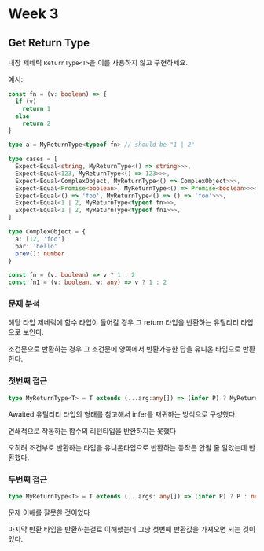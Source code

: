 # Week 3

## Get Return Type

내장 제네릭 `ReturnType<T>`을 이를 사용하지 않고 구현하세요.

예시:

```ts
const fn = (v: boolean) => {
  if (v)
    return 1
  else
    return 2
}

type a = MyReturnType<typeof fn> // should be "1 | 2"
```

```ts
type cases = [
  Expect<Equal<string, MyReturnType<() => string>>>,
  Expect<Equal<123, MyReturnType<() => 123>>>,
  Expect<Equal<ComplexObject, MyReturnType<() => ComplexObject>>>,
  Expect<Equal<Promise<boolean>, MyReturnType<() => Promise<boolean>>>>,
  Expect<Equal<() => 'foo', MyReturnType<() => () => 'foo'>>>,
  Expect<Equal<1 | 2, MyReturnType<typeof fn>>>,
  Expect<Equal<1 | 2, MyReturnType<typeof fn1>>>,
]

type ComplexObject = {
  a: [12, 'foo']
  bar: 'hello'
  prev(): number
}

const fn = (v: boolean) => v ? 1 : 2
const fn1 = (v: boolean, w: any) => v ? 1 : 2
```

### 문제 분석

해당 타입 제네릭에 함수 타입이 들어갈 경우 그 return 타입을 반환하는 유틸리티 타입으로 보인다.

조건문으로 반환하는 경우 그 조건문에 양쪽에서 반환가능한 답을 유니온 타입으로 반환한다.



### 첫번째 접근

```ts
type MyReturnType<T> = T extends (...arg:any[]) => (infer P) ? MyReturnType<P> : T
```

Awaited 유틸리티 타입의 형태를 참고해서 infer를 재귀하는 방식으로 구성했다.

연쇄적으로 작동하는 함수의 리턴타입을 반환하지는 못했다

오히려 조건부로 반환하는 타입을 유니온타입으로 반환하는 동작은 안될 줄 알았는데 반환했다.



### 두번째 접근

```ts
type MyReturnType<T> = T extends (...args: any[]) => (infer P) ? P : never
```

문제 이해를 잘못한 것이었다

마지막 반환 타입을 반환하는걸로 이해했는데 그냥 첫번째 반환값을 가져오면 되는 것이었다.



